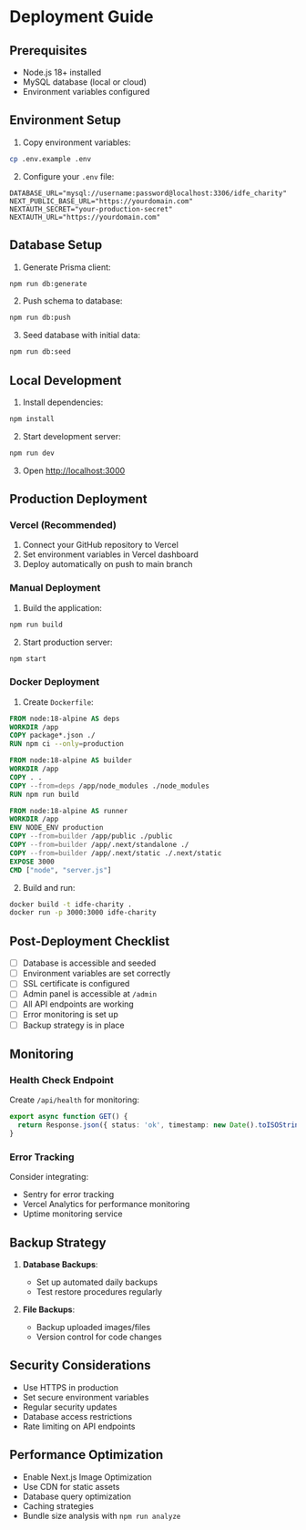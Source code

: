 # Deployment Guide

## Prerequisites

- Node.js 18+ installed
- MySQL database (local or cloud)
- Environment variables configured

## Environment Setup

1. Copy environment variables:
```bash
cp .env.example .env
```

2. Configure your `.env` file:
```env
DATABASE_URL="mysql://username:password@localhost:3306/idfe_charity"
NEXT_PUBLIC_BASE_URL="https://yourdomain.com"
NEXTAUTH_SECRET="your-production-secret"
NEXTAUTH_URL="https://yourdomain.com"
```

## Database Setup

1. Generate Prisma client:
```bash
npm run db:generate
```

2. Push schema to database:
```bash
npm run db:push
```

3. Seed database with initial data:
```bash
npm run db:seed
```

## Local Development

1. Install dependencies:
```bash
npm install
```

2. Start development server:
```bash
npm run dev
```

3. Open [http://localhost:3000](http://localhost:3000)

## Production Deployment

### Vercel (Recommended)

1. Connect your GitHub repository to Vercel
2. Set environment variables in Vercel dashboard
3. Deploy automatically on push to main branch

### Manual Deployment

1. Build the application:
```bash
npm run build
```

2. Start production server:
```bash
npm start
```

### Docker Deployment

1. Create `Dockerfile`:
```dockerfile
FROM node:18-alpine AS deps
WORKDIR /app
COPY package*.json ./
RUN npm ci --only=production

FROM node:18-alpine AS builder
WORKDIR /app
COPY . .
COPY --from=deps /app/node_modules ./node_modules
RUN npm run build

FROM node:18-alpine AS runner
WORKDIR /app
ENV NODE_ENV production
COPY --from=builder /app/public ./public
COPY --from=builder /app/.next/standalone ./
COPY --from=builder /app/.next/static ./.next/static
EXPOSE 3000
CMD ["node", "server.js"]
```

2. Build and run:
```bash
docker build -t idfe-charity .
docker run -p 3000:3000 idfe-charity
```

## Post-Deployment Checklist

- [ ] Database is accessible and seeded
- [ ] Environment variables are set correctly
- [ ] SSL certificate is configured
- [ ] Admin panel is accessible at `/admin`
- [ ] All API endpoints are working
- [ ] Error monitoring is set up
- [ ] Backup strategy is in place

## Monitoring

### Health Check Endpoint
Create `/api/health` for monitoring:
```typescript
export async function GET() {
  return Response.json({ status: 'ok', timestamp: new Date().toISOString() });
}
```

### Error Tracking
Consider integrating:
- Sentry for error tracking
- Vercel Analytics for performance monitoring
- Uptime monitoring service

## Backup Strategy

1. **Database Backups**:
   - Set up automated daily backups
   - Test restore procedures regularly

2. **File Backups**:
   - Backup uploaded images/files
   - Version control for code changes

## Security Considerations

- Use HTTPS in production
- Set secure environment variables
- Regular security updates
- Database access restrictions
- Rate limiting on API endpoints

## Performance Optimization

- Enable Next.js Image Optimization
- Use CDN for static assets
- Database query optimization
- Caching strategies
- Bundle size analysis with `npm run analyze`